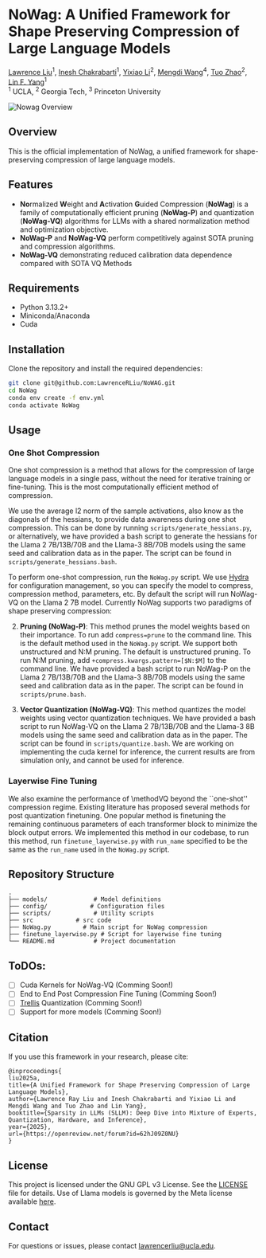 # NoWag: A Unified Framework for Shape Preserving Compression of Large Language Models
[Lawrence Liu](https://lawrencerliu.github.io)<sup>1</sup>, [Inesh Chakrabarti](https://www.linkedin.com/in/inesh-chakrabarti-878602183/)<sup>1</sup>, [Yixiao Li](https://yxli2123.github.io/)<sup>2</sup>, [Mengdi Wang](https://mwang.princeton.edu/)<sup>4</sup>, [Tuo Zhao](https://www2.isye.gatech.edu/~tzhao80/)<sup>2</sup>, [Lin F. Yang](http://drlinyang.net/)<sup>1</sup><br>
<sup>1</sup> UCLA, <sup>2</sup> Georgia Tech, <sup>3</sup> Princeton University<br>

![Nowag Overview](assets/Overview.png)

## Overview
This is the official implementation of NoWag, a unified framework for shape-preserving compression of large language models. 

## Features
- **No**rmalized **W**eight and **A**ctivation **G**uided Compression (**NoWag**) is a family of computationally efficient pruning (**NoWag-P**) and quantization (**NoWag-VQ**) algorithms for LLMs with a shared normalization method and optimization objective. 
-  **NoWag-P** and **NoWag-VQ** perform competitively against SOTA pruning and compression algorithms.
- **NoWag-VQ** demonstrating reduced calibration data dependence compared with SOTA VQ Methods

## Requirements
- Python 3.13.2+
- Miniconda/Anaconda
- Cuda

## Installation
Clone the repository and install the required dependencies:
```bash
git clone git@github.com:LawrenceRLiu/NoWAG.git
cd NoWag
conda env create -f env.yml
conda activate NoWag
```

## Usage
### One Shot Compression
One shot compression is a method that allows for the compression of large language models in a single pass, without the need for iterative training or fine-tuning. This is the most computationally efficient method of compression.

We use the average l2 norm of the sample activations, also know as the diagonals of the hessians, to provide data awareness during one shot compression. This can be done by running `scripts/generate_hessians.py`, or alternatively, we have provided a bash script to generate the hessians for the Llama 2 7B/13B/70B and the Llama-3 8B/70B models using the same seed and 
calibration data as in the paper. The script can be found in `scripts/generate_hessians.bash`.

To perform one-shot compression, run the `NoWag.py` script. We use [Hydra](https://github.com/facebookresearch/hydra) for configuration management, so you can specify the model to compress, compression method, parameters, etc. By default the script will run NoWag-VQ on the Llama 2 7B model.
Currently NoWag supports two paradigms of shape preserving compression:

2. **Pruning (NoWag-P)**: This method prunes the model weights based on their importance. To run add `compress=prune` to the command line.  This is the default method used in the `NoWag.py` script. We support both unstructured and N:M pruning. The default is unstructured pruning. To run N:M pruning, add `+compress.kwargs.pattern=[$N:$M]` to the command line. We have provided a bash script to run NoWag-P on the Llama 2 7B/13B/70B and the Llama-3 8B/70B models using the same seed and calibration data as in the paper. The script can be found in `scripts/prune.bash`.

1. **Vector Quantization (NoWag-VQ)**: This method quantizes the model weights using vector quantization techniques. We have provided a bash script to run NoWag-VQ on the Llama 2 7B/13B/70B and the Llama-3 8B models using the same seed and calibration data as in the paper. The script can be found in `scripts/quantize.bash`. We are working on implementing the cuda kernel for inference, the current results are from simulation only, and cannot be used for inference.

### Layerwise Fine Tuning
We also examine the performance of \methodVQ beyond the ``one-shot'' compression regime. Existing literature has proposed several methods for post quantization finetuning. One popular method is finetuning the remaining continuous parameters of each transformer block to minimize the block output errors. We implemented this method in our codebase, to run this method, 
run `finetune_layerwise.py` with `run_name` specified to be the same as the `run_name` used in the `NoWag.py` script. 

## Repository Structure
```
.
├── models/             # Model definitions
├── config/            # Configuration files
├── scripts/            # Utility scripts
├── src            # src code
├── NoWag.py         # Main script for NoWag compression
├── finetune_layerwise.py # Script for layerwise fine tuning
└── README.md           # Project documentation
```

## ToDOs:
- [ ] Cuda Kernels for NoWag-VQ (Comming Soon!)
- [ ] End to End Post Compression Fine Tuning (Comming Soon!)
- [ ] [Trellis](https://arxiv.org/abs/2406.11235) Quantization (Comming Soon!)
- [ ] Support for more models (Comming Soon!)

## Citation
If you use this framework in your research, please cite:
```
@inproceedings{
liu2025a,
title={A Unified Framework for Shape Preserving Compression of Large Language Models},
author={Lawrence Ray Liu and Inesh Chakrabarti and Yixiao Li and Mengdi Wang and Tuo Zhao and Lin Yang},
booktitle={Sparsity in LLMs (SLLM): Deep Dive into Mixture of Experts, Quantization, Hardware, and Inference},
year={2025},
url={https://openreview.net/forum?id=62hJ09Z0NU}
}
```

## License

This project is licensed under the GNU GPL v3 License. See the [LICENSE](LICENSE) file for details. Use of Llama models is governed by the Meta license available [here](https://ai.meta.com/resources/models-and-libraries/llama-downloads/).

## Contact
For questions or issues, please contact [lawrencerliu@ucla.edu](mailto:lawrencerliu@ucla.edu).
